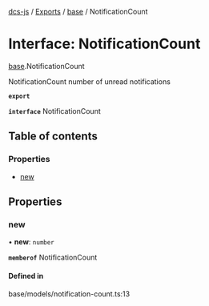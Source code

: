 [dcs-js](../README.md) / [Exports](../modules.md) / [base](../modules/base.md) / NotificationCount

# Interface: NotificationCount

[base](../modules/base.md).NotificationCount

NotificationCount number of unread notifications

**`export`**

**`interface`** NotificationCount

## Table of contents

### Properties

- [new](base.NotificationCount.md#new)

## Properties

### <a id="new" name="new"></a> new

• **new**: `number`

**`memberof`** NotificationCount

#### Defined in

base/models/notification-count.ts:13
